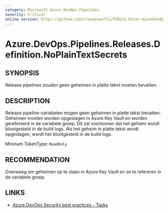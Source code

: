 ```yaml
---
category: Microsoft Azure DevOps Pipelines
severity: Critical
online version: https://github.com/cloudyspells/PSRule.Rules.AzureDevOps/blob/main/src/PSRule.Rules.AzureDevOps/nl/Azure.DevOps.Pipelines.Releases.Definition.NoPlainTextSecrets.md
---
```


# Azure.DevOps.Pipelines.Releases.Definition.NoPlainTextSecrets

## SYNOPSIS

Release pipelines zouden geen geheimen in platte tekst moeten bevatten.

## DESCRIPTION

Release pipeline-variabelen mogen geen geheimen in platte tekst bevatten. Geheimen moeten
worden opgeslagen in Azure Key Vault en worden gerefereerd in de variabele groep. Dit zal
voorkomen dat het geheim wordt blootgesteld in de build logs. Als het geheim in platte
tekst wordt opgeslagen, wordt het blootgesteld in de build logs.

Mininum TokenType: `ReadOnly`

## RECOMMENDATION

Overweeg om geheimen op te slaan in Azure Key Vault en ze te refereren in de variabele
groep.

## LINKS

- [Azure DevOps Security best practices - Tasks](https://learn.microsoft.com/en-us/azure/devops/organizations/security/security-best-practices?view=azure-devops#tasks)
